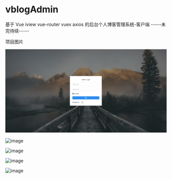 # vblogAdmin
基于 Vue iview vue-router  vuex axios 的后台个人博客管理系统-客户端
-----未完待续-----

项目图片

![image](https://github.com/fengyaogit123/vblogAdmin/raw/master/images/4.jpg)


![image](https://github.com/fengyaogit123/vblogAdmin/tree/master/static/1.jpg)


![image](https://github.com/fengyaogit123/vblogAdmin/tree/master/static/2.jpg)


![image](https://github.com/fengyaogit123/vblogAdmin/tree/master/static/3.jpg)


![image](https://github.com/fengyaogit123/vblogAdmin/tree/master/static/5.jpg)
